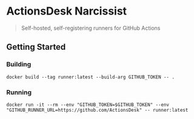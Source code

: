 # ActionsDesk Narcissist

> Self-hosted, self-registering runners for GitHub Actions

## Getting Started

### Building

```
docker build --tag runner:latest --build-arg GITHUB_TOKEN -- .
```

### Running

```
docker run -it --rm --env "GITHUB_TOKEN=$GITHUB_TOKEN" --env "GITHUB_RUNNER_URL=https://github.com/ActionsDesk" -- runner:latest
```
